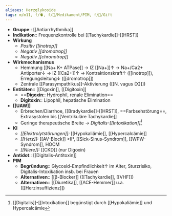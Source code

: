 ```yaml
---
aliases: Herzglykoside
tags: m/m11, f/🫀, f/💊/Medikament/PIM, f/🍄/Gift
---
```

- **Gruppe**:: [[Antiarrhythmika]]
- **Indikation**:: Frequenzkontrolle bei [[Tachykardie]]-[[HRST]]
- **Wirkung**
	- *Positiv [[inotrop]]*
	- *Negativ [[dromotrop]]*
	- *Negativ [[chronotrop]]*
- **Wirkmechanismus**
	- Hemmung [[Na+ K+ ATPase]] → IZ [[Na+]]↑ → Na+/Ca2+ Antiporter↓ → IZ [[Ca2+]]↑ → Kontraktionskraft↑ ([[inotrop]]), Erregungsleitung↓ ([[dromotrop]])
	- Zentrale [[Parasympathikus]]-Aktivierung ([[N. vagus (X)]])
- **Entitäten**:: [[Digoxin]], [[Digitoxin]]
	- ==**Digoxin**:: Hydrophil, renale Elimination==
	- **Digitoxin**:: Lipophil, hepatische Elimination
- **[[UAW]]**
	- Erbrechen/Diarrhoe, [[Bradykardie]]-[[HRST]], ==Farbsehstörung==, Extrasystolen bis [[Ventrikuläre Tachykardie]]
	- Geringe therapeutische Breite → *Digitalis-[[Intoxikation]]*[^1]
- **KI**
	- *[[Elektrolytstörungen]]:* [[Hypokaliämie]], [[Hypercalcämie]]
	- *[[Herz]]:* [[AV-Block]] >II°, [[Sick-Sinus-Syndrom]], [[WPW-Syndrom]], HOCM
	- *[[Niere]]:* [[CKD]] (nur Digoxin)
- **Antidot**:: [[Digitalis-Antitoxin]]
- **PIM**
	- **Begründung**:: Glycosid-Empfindlichkeit↑ im Alter, Sturzrisiko, Digitalis-Intoxikation insb. bei Frauen
	- **Alternativen**:: [[β-Blocker]] ([[Tachykardie]], [[VHF]])
	- **Alternativen**:: [[Diuretika]], [[ACE-Hemmer]] u.a. ([[Herzinsuffizienz]])

[^1]: [[Digitalis]]-[[Intoxikation]] begünstigt durch [[Hypokaliämie]] und Hypercalcämie